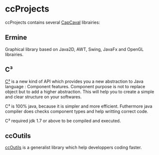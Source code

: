 ccProjects
========

ccProjects contains several [CapCaval](http://capcaval.org) librairies:





Ermine
------
Graphical library based on Java2D, AWT, Swing, JavaFx and OpenGL librairies.


C³
--
[C³](http://c3.capcaval.org) is a new kind of API which provides you a new abstraction to Java language : Component features. Component purpose is not to replace object but to add a higher abstraction. This will help you to create a simple and clear structure on your softwares.

C³ is 100% java, because it is simpler and more efficient. Futhermore java compiler does checks component types and help writting correct code. 

C³ required jdk 1.7 or above to be compiled and executed.


ccOutils
--------
[ccOutils](http://ccoutils.capcaval.org) is a generalist library which help developpers coding faster.


[C³]: http://c3.capcaval.org



